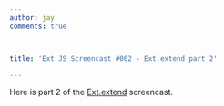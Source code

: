 ```yaml
---
author: jay
comments: true



title: 'Ext JS Screencast #002 - Ext.extend part 2'

---
```


Here is part 2 of the [Ext.extend](http://moduscreate.com/34/ext-js-sceencast-002-extextend-explained) screencast.

